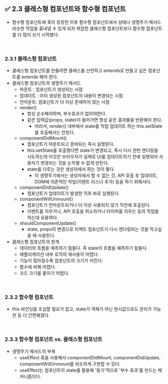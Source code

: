 ## ✅ 2.3 클래스형 컴포넌트와 함수형 컴포넌트

- 함수형 컴포넌트에 훅이 등장한 이후 함수형 컴포넌트에서 상태나 생명주기 메서드 비슷한 작업을 흉내낼 수 있게 되자 복잡한 클래스형 컴포넌트보다 함수형 컴포넌트를 더 많이 쓰기 시작했다.

<br />

### 2.3.1 클래스형 컴포넌트

- 클래스형 컴포넌트를 만들려면 클래스를 선언하고 extends로 만들고 싶은 컴포넌트를 extends 해야 한다.
- 클래스형 컴포넌트의 생명주기 메서드
  - 마운트 : 컴포넌트가 생성되는 시점
  - 업데이트 : 이미 생성된 컴포넌트의 내용이 변경되는 시점
  - 언마운트: 컴포넌트가 더 이상 존재하지 않는 시점
  - render()
    - 항상 순수해야하며, 부수효과가 없어야한다.
    - 같은 입력값(props, state)이 들어가면 항상 같은 결과물을 반환해야 한다.
      - 따라서, render() 내부에서 state를 직접 업데이트 하는 this.setState를 호출해서는 안된다.
  - componentDidMount()
    - 컴포넌트가 마운트되고 준비되는 즉시 실행된다.
    - this.setState를 호출했다면 state가 변경되고, 즉시 다시 한번 렌더링을 시도하는데 이것은 브라우저가 실제로 UI를 업데이트하기 전에 실행되어 사용자가 변경되는 것을 눈치챌 수 없게 만든다.
    - state를 다루는 것은 생성자에서 하는 것이 좋다.
      - 이 생명주기에서는 생성자에서 할 수 없는 것, API 호출 후 업데이트, DOM에 의존적인 작업(이벤트 리스너 추가) 등을 하기 위해서다.
  - componentDidUpdate()
    - 컴포넌트가 업데이트가 발생한 직후 바로 실행된다.
  - componentWillUnmount()
    - 컴포넌트가 언마운트되거나 더 이상 사용되지 않기 직전에 호출된다.
    - 이벤트를 지우거나, API 호출을 취소하거나 타이머를 지우는 등의 작업을 하는데 유용하다.
  - shouldComponentUpdate()
    - state, props의 변경으로 리액트 컴포넌트가 다시 렌더링되는 것을 막고싶을 때 사용한다.
- 클래스형 컴포넌트의 한계
  - 데이터의 흐름을 예측하기 힘들다. 즉 state의 흐름을 예측하기 힘들다.
  - 애플리케이션 내부 로직의 재사용이 어렵다.
  - 기능이 많아질수록 컴포넌트의 크기가 커진다.
  - 함수에 비해 어렵다.
  - 코드 크기를 줄이기 어렵다.

<br />

### 2.3.2 함수형 컴포넌트

- this 바인딩을 조심할 필요가 없고, state가 객체가 아닌 원시값으로도 관리가 가능한 등 더 간편해졌다.

<br />

### 2.3.3 함수형 컴포넌트 vs. 클래스형 컴포넌트

- 생명주기 메서드의 부재
  - useEffect 훅을 사용해서 componentDidMount, componentDidUpdate, componentWillUnmount를 비슷하게 구현할 수 있다.
  - useEffect는 컴포넌트의 state를 활용해 '동기'적으로 '부수 효과'를 만드는 메커니즘이다.
